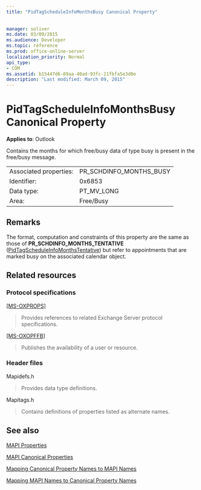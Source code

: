 ```yaml
---
title: "PidTagScheduleInfoMonthsBusy Canonical Property"
 
 
manager: soliver
ms.date: 03/09/2015
ms.audience: Developer
ms.topic: reference
ms.prod: office-online-server
localization_priority: Normal
api_type:
- COM
ms.assetid: b15447d6-89aa-40ad-93fc-21fbfa5e3d0e
description: "Last modified: March 09, 2015"
---
```


# PidTagScheduleInfoMonthsBusy Canonical Property

  
  
**Applies to**: Outlook 
  
Contains the months for which free/busy data of type busy is present in the free/busy message.
  
|||
|:-----|:-----|
|Associated properties:  <br/> |PR_SCHDINFO_MONTHS_BUSY  <br/> |
|Identifier:  <br/> |0x6853  <br/> |
|Data type:  <br/> |PT_MV_LONG  <br/> |
|Area:  <br/> |Free/Busy  <br/> |
   
## Remarks

The format, computation and constraints of this property are the same as those of **PR_SCHDINFO_MONTHS_TENTATIVE** ([PidTagScheduleInfoMonthsTentative](pidtagscheduleinfomonthstentative-canonical-property.md)) but refer to appointments that are marked busy on the associated calendar object.
  
## Related resources

### Protocol specifications

[[MS-OXPROPS]](http://msdn.microsoft.com/library/f6ab1613-aefe-447d-a49c-18217230b148%28Office.15%29.aspx)
  
> Provides references to related Exchange Server protocol specifications.
    
[[MS-OXOPFFB]](http://msdn.microsoft.com/library/1a527299-7211-4d27-a74c-b69bd0746320%28Office.15%29.aspx)
  
> Publishes the availability of a user or resource.
    
### Header files

Mapidefs.h
  
> Provides data type definitions.
    
Mapitags.h
  
> Contains definitions of properties listed as alternate names.
    
## See also



[MAPI Properties](mapi-properties.md)
  
[MAPI Canonical Properties](mapi-canonical-properties.md)
  
[Mapping Canonical Property Names to MAPI Names](mapping-canonical-property-names-to-mapi-names.md)
  
[Mapping MAPI Names to Canonical Property Names](mapping-mapi-names-to-canonical-property-names.md)

